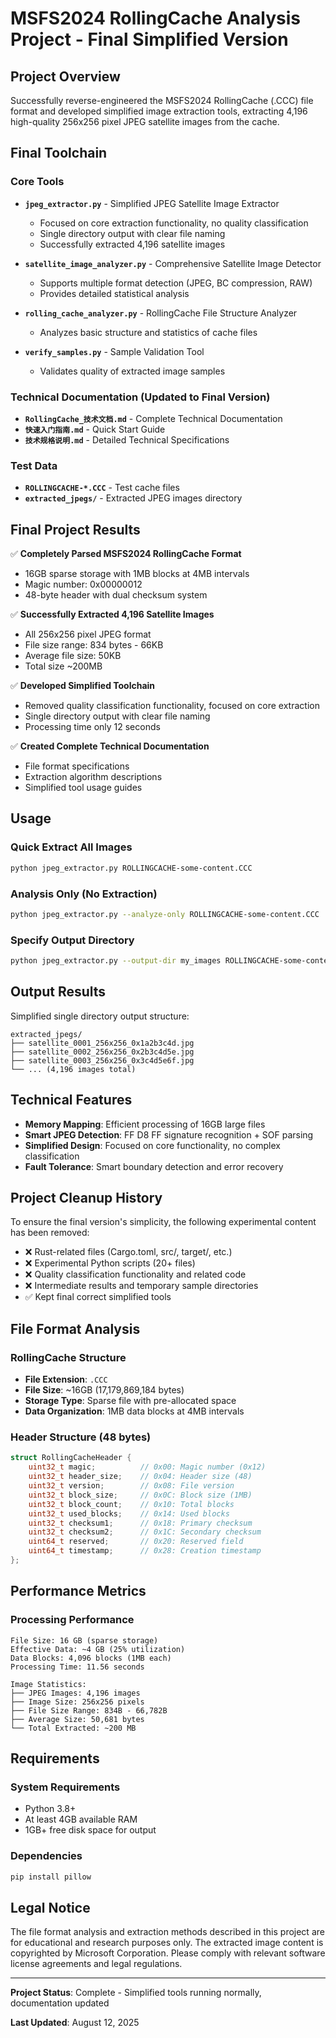 # MSFS2024 RollingCache Analysis Project - Final Simplified Version

## Project Overview
Successfully reverse-engineered the MSFS2024 RollingCache (.CCC) file format and developed simplified image extraction tools, extracting 4,196 high-quality 256x256 pixel JPEG satellite images from the cache.

## Final Toolchain

### Core Tools
- **`jpeg_extractor.py`** - Simplified JPEG Satellite Image Extractor
  - Focused on core extraction functionality, no quality classification
  - Single directory output with clear file naming
  - Successfully extracted 4,196 satellite images

- **`satellite_image_analyzer.py`** - Comprehensive Satellite Image Detector
  - Supports multiple format detection (JPEG, BC compression, RAW)
  - Provides detailed statistical analysis

- **`rolling_cache_analyzer.py`** - RollingCache File Structure Analyzer
  - Analyzes basic structure and statistics of cache files

- **`verify_samples.py`** - Sample Validation Tool
  - Validates quality of extracted image samples

### Technical Documentation (Updated to Final Version)
- **`RollingCache_技术文档.md`** - Complete Technical Documentation
- **`快速入门指南.md`** - Quick Start Guide  
- **`技术规格说明.md`** - Detailed Technical Specifications

### Test Data
- **`ROLLINGCACHE-*.CCC`** - Test cache files
- **`extracted_jpegs/`** - Extracted JPEG images directory

## Final Project Results

✅ **Completely Parsed MSFS2024 RollingCache Format**
- 16GB sparse storage with 1MB blocks at 4MB intervals
- Magic number: 0x00000012
- 48-byte header with dual checksum system

✅ **Successfully Extracted 4,196 Satellite Images**
- All 256x256 pixel JPEG format
- File size range: 834 bytes - 66KB
- Average file size: 50KB
- Total size ~200MB

✅ **Developed Simplified Toolchain**
- Removed quality classification functionality, focused on core extraction
- Single directory output with clear file naming
- Processing time only 12 seconds

✅ **Created Complete Technical Documentation**
- File format specifications
- Extraction algorithm descriptions
- Simplified tool usage guides

## Usage

### Quick Extract All Images
```bash
python jpeg_extractor.py ROLLINGCACHE-some-content.CCC
```

### Analysis Only (No Extraction)
```bash
python jpeg_extractor.py --analyze-only ROLLINGCACHE-some-content.CCC
```

### Specify Output Directory
```bash
python jpeg_extractor.py --output-dir my_images ROLLINGCACHE-some-content.CCC
```

## Output Results

Simplified single directory output structure:
```
extracted_jpegs/
├── satellite_0001_256x256_0x1a2b3c4d.jpg
├── satellite_0002_256x256_0x2b3c4d5e.jpg
├── satellite_0003_256x256_0x3c4d5e6f.jpg
└── ... (4,196 images total)
```

## Technical Features
- **Memory Mapping**: Efficient processing of 16GB large files
- **Smart JPEG Detection**: FF D8 FF signature recognition + SOF parsing
- **Simplified Design**: Focused on core functionality, no complex classification
- **Fault Tolerance**: Smart boundary detection and error recovery

## Project Cleanup History
To ensure the final version's simplicity, the following experimental content has been removed:
- ❌ Rust-related files (Cargo.toml, src/, target/, etc.)
- ❌ Experimental Python scripts (20+ files)
- ❌ Quality classification functionality and related code
- ❌ Intermediate results and temporary sample directories
- ✅ Kept final correct simplified tools

## File Format Analysis

### RollingCache Structure
- **File Extension**: `.CCC`
- **File Size**: ~16GB (17,179,869,184 bytes)
- **Storage Type**: Sparse file with pre-allocated space
- **Data Organization**: 1MB data blocks at 4MB intervals

### Header Structure (48 bytes)
```c
struct RollingCacheHeader {
    uint32_t magic;          // 0x00: Magic number (0x12)
    uint32_t header_size;    // 0x04: Header size (48)
    uint32_t version;        // 0x08: File version
    uint32_t block_size;     // 0x0C: Block size (1MB)
    uint32_t block_count;    // 0x10: Total blocks
    uint32_t used_blocks;    // 0x14: Used blocks
    uint32_t checksum1;      // 0x18: Primary checksum
    uint32_t checksum2;      // 0x1C: Secondary checksum
    uint64_t reserved;       // 0x20: Reserved field
    uint64_t timestamp;      // 0x28: Creation timestamp
};
```

## Performance Metrics

### Processing Performance
```
File Size: 16 GB (sparse storage)
Effective Data: ~4 GB (25% utilization)
Data Blocks: 4,096 blocks (1MB each)
Processing Time: 11.56 seconds

Image Statistics:
├── JPEG Images: 4,196 images
├── Image Size: 256x256 pixels
├── File Size Range: 834B - 66,782B
├── Average Size: 50,681 bytes
└── Total Extracted: ~200 MB
```

## Requirements

### System Requirements
- Python 3.8+
- At least 4GB available RAM
- 1GB+ free disk space for output

### Dependencies
```bash
pip install pillow
```

## Legal Notice

The file format analysis and extraction methods described in this project are for educational and research purposes only. The extracted image content is copyrighted by Microsoft Corporation. Please comply with relevant software license agreements and legal regulations.

---
**Project Status**: Complete - Simplified tools running normally, documentation updated

**Last Updated**: August 12, 2025
